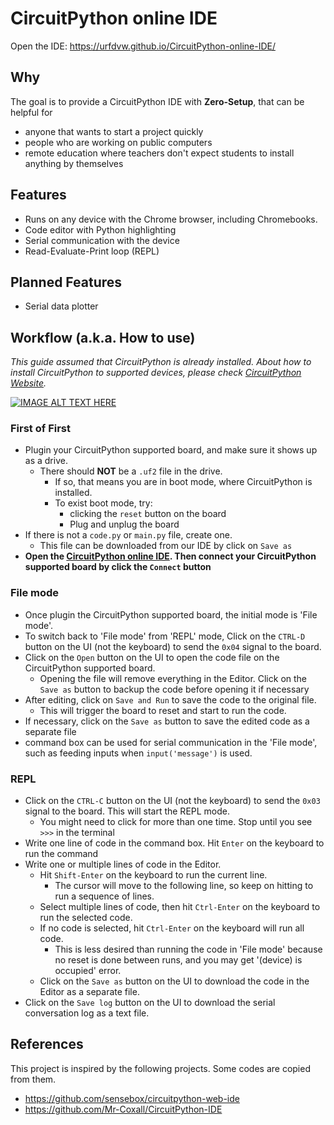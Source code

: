 # CircuitPython online IDE
Open the IDE: https://urfdvw.github.io/CircuitPython-online-IDE/

## Why
The goal is to provide a CircuitPython IDE with **Zero-Setup**, that can be helpful for
- anyone that wants to start a project quickly
- people who are working on public computers
- remote education where teachers don't expect students to install anything by themselves

## Features
- Runs on any device with the Chrome browser, including Chromebooks.
- Code editor with Python highlighting
- Serial communication with the device
- Read-Evaluate-Print loop (REPL)

## Planned Features
- Serial data plotter

## Workflow (a.k.a. How to use)

*This guide assumed that CircuitPython is already installed. About how to install CircuitPython to supported devices, please check [CircuitPython Website](https://circuitpython.org/downloads).*

[![IMAGE ALT TEXT HERE](https://img.youtube.com/vi/Z44PD-ZleAU/0.jpg)](https://www.youtube.com/watch?v=Z44PD-ZleAU)
[](https://stackoverflow.com/a/16079387/7037749)

### First of First
- Plugin your CircuitPython supported board, and make sure it shows up as a drive.
    - There should **NOT** be a `.uf2` file in the drive.
        - If so, that means you are in boot mode, where CircuitPython is installed.
        - To exist boot mode, try:
            - clicking the `reset` button on the board
            - Plug and unplug the board
- If there is not a `code.py` or `main.py` file, create one.
    - This file can be downloaded from our IDE by click on `Save as`
- **Open the [CircuitPython online IDE](https://urfdvw.github.io/CircuitPython-online-IDE/). Then connect your CircuitPython supported board by click the `Connect` button**

### File mode
- Once plugin the CircuitPython supported board, the initial mode is 'File mode'.
- To switch back to 'File mode' from 'REPL' mode, Click on the `CTRL-D` button on the UI (not the keyboard) to send the `0x04` signal to the board. 
- Click on the `Open` button on the UI to open the code file on the CircuitPython supported board.
    - Opening the file will remove everything in the Editor. Click on the `Save as` button to backup the code before opening it if necessary
- After editing, click on `Save and Run` to save the code to the original file.
    - This will trigger the board to reset and start to run the code.
- If necessary, click on the `Save as` button to save the edited code as a separate file
- command box can be used for serial communication in the 'File mode', such as feeding inputs when `input('message')` is used.

### REPL
- Click on the `CTRL-C` button on the UI (not the keyboard) to send the `0x03` signal to the board. This will start the REPL mode.
    - You might need to click for more than one time. Stop until you see `>>>` in the terminal
- Write one line of code in the command box. Hit `Enter` on the keyboard to run the command
- Write one or multiple lines of code in the Editor.
    - Hit `Shift-Enter` on the keyboard to run the current line.
        - The cursor will move to the following line, so keep on hitting to run a sequence of lines.
    - Select multiple lines of code, then hit `Ctrl-Enter` on the keyboard to run the selected code.
    - If no code is selected, hit `Ctrl-Enter` on the keyboard will run all code.
        - This is less desired than running the code in 'File mode' because no reset is done between runs, and you may get '(device) is occupied' error.
    - Click on the `Save as` button on the UI to download the code in the Editor as a separate file.
- Click on the `Save log` button on the UI to download the serial conversation log as a text file.

## References
This project is inspired by the following projects. Some codes are copied from them.
- https://github.com/sensebox/circuitpython-web-ide
- https://github.com/Mr-Coxall/CircuitPython-IDE